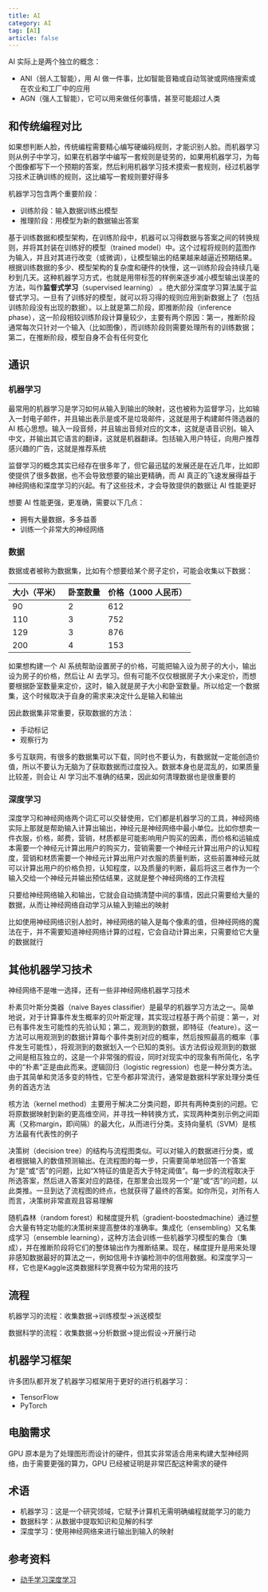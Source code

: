 ```yaml
---
title: AI
category: AI
tag: [AI]
article: false
---
```


AI 实际上是两个独立的概念：

+ ANI（弱人工智能），用 AI 做一件事，比如智能音箱或自动驾驶或网络搜索或在农业和工厂中的应用
+ AGN（强人工智能），它可以用来做任何事情，甚至可能超过人类

## 和传统编程对比

如果想判断人脸，传统编程需要精心编写硬编码规则，才能识别人脸。而机器学习则从例子中学习，如果在机器学中编写一套规则是徒劳的，如果用机器学习，为每个图像都写下一个预期的答案，然后利用机器学习技术摸索一套规则，经过机器学习技术正确训练的规则，这比编写一套规则要好得多

机器学习包含两个重要阶段：

+ 训练阶段：输入数据训练出模型
+ 推理阶段：用模型为新的数据输出答案

基于训练数据和模型架构，在训练阶段中，机器可以习得数据与答案之间的转换规则，并将其封装在训练好的模型（trained model）中。这个过程将规则的蓝图作为输入，并且对其进行改变（或微调），让模型输出的结果越来越逼近预期结果。根据训练数据的多少、模型架构的复杂度和硬件的快慢，这一训练阶段会持续几毫秒到几天。这种机器学习方式，也就是用带标签的样例来逐步减小模型输出误差的方法，叫作**监督式学习**（supervised learning） 。绝大部分深度学习算法属于监督式学习。一旦有了训练好的模型，就可以将习得的规则应用到新数据上了（包括训练阶段没有出现的数据）。以上就是第二阶段，即推断阶段（inference phase），这一阶段相较训练阶段计算量较少，主要有两个原因：第一，推断阶段通常每次只针对一个输入（比如图像），而训练阶段则需要处理所有的训练数据；第二，在推断阶段，模型自身不会有任何变化

## 通识

### 机器学习

最常用的机器学习是学习如何从输入到输出的映射，这也被称为监督学习，比如输入一封电子邮件，并且输出表示是或不是垃圾邮件，这就是用于构建邮件筛选器的 AI 核心思想。输入一段音频，并且输出音频对应的文本，这就是语音识别。输入中文，并输出其它语言的翻译，这就是机器翻译。包括输入用户特征，向用户推荐感兴趣的广告，这就是推荐系统

监督学习的概念其实已经存在很多年了，但它最迅猛的发展还是在近几年，比如即使提供了很多数据，也不会导致想要的输出更精确，而 AI 真正的飞速发展得益于神经网络和深度学习的兴起。有了这些技术，才会导致提供的数据让 AI 性能更好

想要 AI 性能更强，更准确，需要以下几点：

+ 拥有大量数据，多多益善
+ 训练一个非常大的神经网络

### 数据

数据或者被称为数据集，比如有个想要给某个房子定价，可能会收集以下数据：

| 大小（平米） | 卧室数量 | 价格（1000 人民币） |
| ------------ | -------- | ------------------- |
| 90           | 2        | 612                 |
| 110          | 3        | 752                 |
| 129          | 3        | 876                 |
| 200          | 4        | 153                 |

如果想构建一个 AI 系统帮助设置房子的价格，可能把输入设为房子的大小，输出设为房子的价格，然后让 AI 去学习。但有可能不仅仅根据房子大小来定价，而想要根据卧室数量来定价，这时，输入就是房子大小和卧室数量。所以给定一个数据集，这个时候取决于自身的需求来决定什么是输入和输出

因此数据集非常重要，获取数据的方法：

+ 手动标记
+ 观察行为

多亏互联网，有很多的数据集可以下载，同时也不要认为，有数据就一定能创造价值，所以不要认为无脑为了获取数据而过度投入。数据本身也是混乱的，如果质量比较差，则会让 AI 学习出不准确的结果，因此如何清理数据也是很重要的

### 深度学习

深度学习和神经网络两个词汇可以交替使用，它们都是机器学习的工具，神经网络实际上那就是帮助输入计算出输出，神经元是神经网络中最小单位。比如你想卖一件衣服，价格，邮费，营销，材质都是可能影响用户购买的因素，而价格和运输成本需要一个神经元计算出用户的购买力，营销需要一个神经元计算出用户的认知程度，营销和材质需要一个神经元计算出用户对衣服的质量判断，这些前置神经元就可以计算出用户的价格负担，认知程度，以及质量的判断，最后将这三者作为一个输入交给一个神经元并输出预估结果，这就是整个神经网络的工作流程

只要给神经网络输入和输出，它就会自动搞清楚中间的事情，因此只需要给大量的数据，从而让神经网络自动学习从输入到输出的映射

比如使用神经网络识别人脸时，神经网络的输入是每个像素的值，但神经网络的魔法在于，并不需要知道神经网络计算的过程，它会自动计算出来，只需要给它大量的数据就行

## 其他机器学习技术

神经网络不是唯一选择，还有一些非神经网络机器学习技术

朴素贝叶斯分类器（naive Bayes classifier）是最早的机器学习方法之一。简单地说，对于计算事件发生概率的贝叶斯定理，其实现过程基于两个前提：第一，对已有事件发生可能性的先验认知；第二，观测到的数据，即特征（feature）。这一方法可以用观测到的数据计算每个事件类别对应的概率，然后按照最高的概率（事件发生可能性），将观测到的数据划入一个已知的类别。该方法假设观测到的数据之间是相互独立的，这是一个非常强的假设，同时对现实中的现象有所简化，名字中的“朴素”正是由此而来。逻辑回归（logistic regression）也是一种分类方法。由于其简单和灵活多变的特性，它至今都非常流行，通常是数据科学家处理分类任务的首选方法

核方法（kernel method）主要用于解决二分类问题，即共有两种类别的问题。它将原数据映射到新的更高维空间，并寻找一种转换方式，实现两种类别示例之间距离（又称margin，即间隔）的最大化，从而进行分类。支持向量机（SVM）是核方法最有代表性的例子

决策树（decision tree）的结构与流程图类似。可以对输入的数据进行分类，或者根据输入的数值预测输出。在流程图的每一步，只需要简单地回答一个答案为“是”或“否”的问题，比如“X特征的值是否大于特定阈值”。每一步的流程取决于所选答案，然后进入答案对应的路径，在那里会出现另一个“是”或“否”的问题，以此类推。一旦到达了流程图的终点，也就获得了最终的答案。如你所见，对所有人而言，决策树非常直观且容易理解

随机森林（random forest）和梯度提升机（gradient-boostedmachine）通过整合大量有特定功能的决策树来提高整体的准确率。集成化（ensembling）又名集成学习（ensemble learning），这种方法会训练一些机器学习模型的集合（集成），并在推断阶段将它们的整体输出作为推断结果。现在，梯度提升是用来处理非感知数据最好的算法之一，例如信用卡诈骗检测中的信用数据。和深度学习一样，它也是Kaggle这类数据科学竞赛中较为常用的技巧

## 流程

机器学习的流程：收集数据->训练模型->派送模型

数据科学的流程：收集数据->分析数据->提出假设->开展行动

## 机器学习框架

许多团队都开发了机器学习框架用于更好的进行机器学习：

+ TensorFlow
+ PyTorch

## 电脑需求

GPU 原本是为了处理图形而设计的硬件，但其实非常适合用来构建大型神经网络，由于需要更强的算力，GPU 已经被证明是非常匹配这种需求的硬件

## 术语

+ 机器学习：这是一个研究领域，它赋予计算机无需明确编程就能学习的能力
+ 数据科学：从数据中提取知识和见解的科学
+ 深度学习：使用神经网络来进行输出到输入的映射

## 参考资料

+ [动手学习深度学习](https://zh.d2l.ai/)

<!-- todo -->